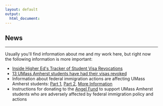 ```yaml
---
layout: default
output: 
  html_document:
---
```


## News
-------

Usually you'll find information about me and my work here, but right now the following information is more important:

- [Inside Higher Ed's Tracker of Student Visa Revocations](https://www.insidehighered.com/news/global/international-students-us/2025/04/07/where-students-have-had-their-visas-revoked)
- [13 UMass Amherst students have had their visas revoked](https://www.masslive.com/news/2025/04/visas-revoked-for-13-umass-amherst-4-worcester-polytechnic-institute-students.html#:~:text=The%20United%20States%20has%20revoked,Massachusetts%20Amherst%2C%20university%20officials%20confirmed.)
- Information about federal immigration actions are affecting UMass Amherst students: [Part 1](https://www.umass.edu/news/article/immigration-actions-affecting-students-umass-sponsored-visas), [Part 2](https://www.umass.edu/news/federal-actions/april6_clarification), [More Information](https://www.umass.edu/news/federal-actions)
- Instructions for donating to the [Angel Fund](https://minutefund.uma-foundation.org/project/5434) to support UMass Amherst students who are adversely affected by federal immigration policy and actions
